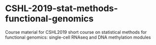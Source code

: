 # CSHL-2019-stat-methods-functional-genomics
Course material for CSHL2019 short course on statistical methods for functional genomics: single-cell RNAseq and DNA methylation modules
